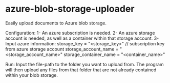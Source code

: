 # azure-blob-storage-uploader
Easily upload documents to Azure blob storage.

Configuration:
1- An azure subscription is needed.
2- An azure storage account is needed, as well as a container within that storage account. 
3- Input azure information:
    storage_key = "<storage_key>" // subscription key from azure storage account
    storage_account_name = "<storage_account_name>"
    storage_container_name = "<container_name>"

Run:
    Input the file-path to the folder you want to upload from. The program will then upload any files from that folder
    that are not already contained within your blob storage. 
  
  
  
  
